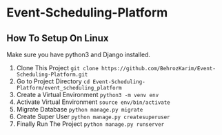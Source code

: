 # Event-Scheduling-Platform

## How To Setup On Linux
Make sure you have python3 and Django installed.

1. Clone This Project `git clone https://github.com/BehrozKarim/Event-Scheduling-Platform.git`
2. Go to Project Directory `cd Event-Scheduling-Platform/event_scheduling_platform`
3. Create a Virtual Environment `python3 -m venv env`
4. Activate Virtual Environment `source env/bin/activate`
5. Migrate Database `python manage.py migrate`
6. Create Super User `python manage.py createsuperuser`
7. Finally Run The Project `python manage.py runserver`
